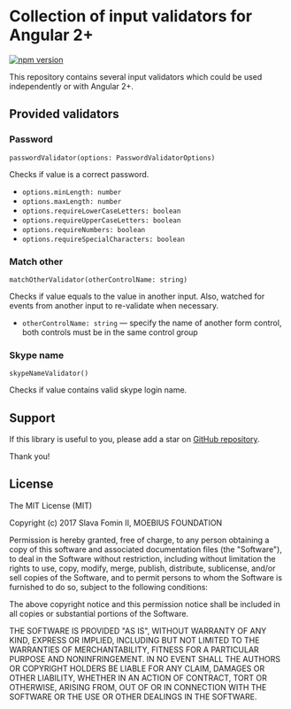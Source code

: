 
# Collection of input validators for Angular 2+

[![npm version](https://badge.fury.io/js/%40moebius%2Fng-validators.svg)](https://badge.fury.io/js/%40moebius%2Fng-validators)

This repository contains several input validators which could be used
independently or with Angular 2+.

## Provided validators

### Password

`passwordValidator(options: PasswordValidatorOptions)`

Checks if value is a correct password.

* `options.minLength: number`
* `options.maxLength: number`
* `options.requireLowerCaseLetters: boolean`
* `options.requireUpperCaseLetters: boolean`
* `options.requireNumbers: boolean`
* `options.requireSpecialCharacters: boolean`

### Match other

`matchOtherValidator(otherControlName: string)`

Checks if value equals to the value in another input.
Also, watched for events from another input to re-validate when necessary.

* `otherControlName: string` — specify the name of another form control,
  both controls must be in the same control group

### Skype name

`skypeNameValidator()`

Checks if value contains valid skype login name.


## Support

If this library is useful to you, please add a star on [GitHub repository][repo-gh].

Thank you!


## License

The MIT License (MIT)

Copyright (c) 2017 Slava Fomin II, MOEBIUS FOUNDATION

Permission is hereby granted, free of charge, to any person obtaining a copy
of this software and associated documentation files (the "Software"), to deal
in the Software without restriction, including without limitation the rights
to use, copy, modify, merge, publish, distribute, sublicense, and/or sell
copies of the Software, and to permit persons to whom the Software is
furnished to do so, subject to the following conditions:

The above copyright notice and this permission notice shall be included in
all copies or substantial portions of the Software.

THE SOFTWARE IS PROVIDED "AS IS", WITHOUT WARRANTY OF ANY KIND, EXPRESS OR
IMPLIED, INCLUDING BUT NOT LIMITED TO THE WARRANTIES OF MERCHANTABILITY,
FITNESS FOR A PARTICULAR PURPOSE AND NONINFRINGEMENT. IN NO EVENT SHALL THE
AUTHORS OR COPYRIGHT HOLDERS BE LIABLE FOR ANY CLAIM, DAMAGES OR OTHER
LIABILITY, WHETHER IN AN ACTION OF CONTRACT, TORT OR OTHERWISE, ARISING FROM,
OUT OF OR IN CONNECTION WITH THE SOFTWARE OR THE USE OR OTHER DEALINGS IN
THE SOFTWARE.


  [repo-gh]: https://github.com/moebius-mlm/ng-validators
